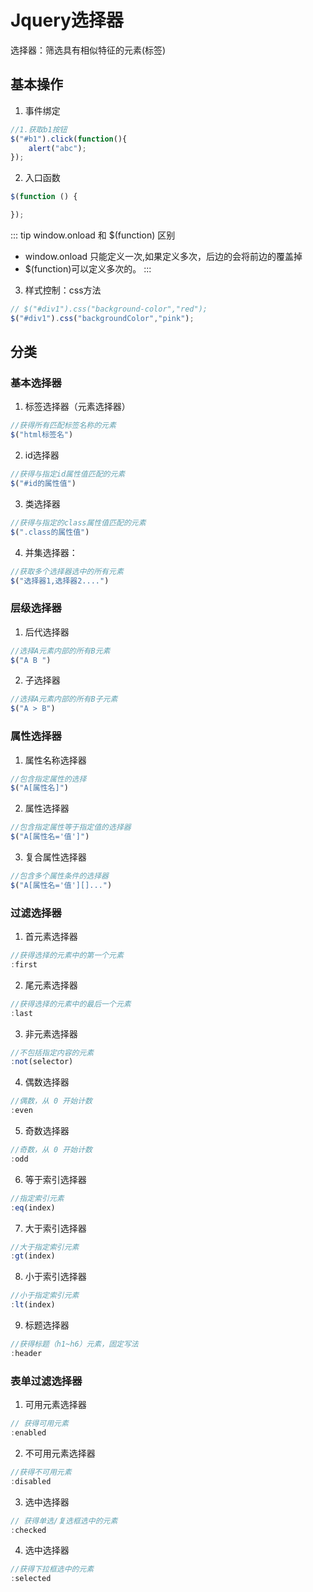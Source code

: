 # Jquery选择器
选择器：筛选具有相似特征的元素(标签)
## 基本操作
1. 事件绑定
```js
//1.获取b1按钮
$("#b1").click(function(){
    alert("abc");
});
```
2. 入口函数
```js
$(function () {

});
```
::: tip window.onload  和 $(function) 区别
* window.onload 只能定义一次,如果定义多次，后边的会将前边的覆盖掉
* $(function)可以定义多次的。
:::
3. 样式控制：css方法
```js
// $("#div1").css("background-color","red");
$("#div1").css("backgroundColor","pink");
```

## 分类
### 基本选择器
1. 标签选择器（元素选择器）
```js
//获得所有匹配标签名称的元素
$("html标签名") 
```
2. id选择器 
```js
//获得与指定id属性值匹配的元素
$("#id的属性值") 
```
3. 类选择器
```js
//获得与指定的class属性值匹配的元素
$(".class的属性值") 
```
4. 并集选择器：
```js
//获取多个选择器选中的所有元素
$("选择器1,选择器2....") 
```

### 层级选择器
1. 后代选择器
```js
//选择A元素内部的所有B元素	
$("A B ") 
```	
2. 子选择器
```js
//选择A元素内部的所有B子元素
$("A > B")
``` 

### 属性选择器
1. 属性名称选择器 
```js
//包含指定属性的选择
$("A[属性名]") 
```
2. 属性选择器
```js
//包含指定属性等于指定值的选择器
$("A[属性名='值']") 
```
3. 复合属性选择器
```js
//包含多个属性条件的选择器
$("A[属性名='值'][]...") 
```

### 过滤选择器
1. 首元素选择器 
```js
//获得选择的元素中的第一个元素
:first 
```
2. 尾元素选择器 
```js
//获得选择的元素中的最后一个元素
:last
``` 
3. 非元素选择器
```js
//不包括指定内容的元素
:not(selector)
``` 
4. 偶数选择器
```js
//偶数，从 0 开始计数
:even
``` 
5. 奇数选择器
```js
//奇数，从 0 开始计数
:odd 
```
6. 等于索引选择器
```js
//指定索引元素
:eq(index) 
```
7. 大于索引选择器 
```js
//大于指定索引元素
:gt(index) 
```
8. 小于索引选择器 
```js
//小于指定索引元素
:lt(index) 
```
9. 标题选择器
```js
//获得标题（h1~h6）元素，固定写法
:header 
```
### 表单过滤选择器
1. 可用元素选择器 
```js
// 获得可用元素
:enabled
```
2. 不可用元素选择器 
```js
//获得不可用元素
:disabled 
```
3. 选中选择器 
```js
// 获得单选/复选框选中的元素
:checked 
```
4. 选中选择器 
```js
//获得下拉框选中的元素
:selected 
```